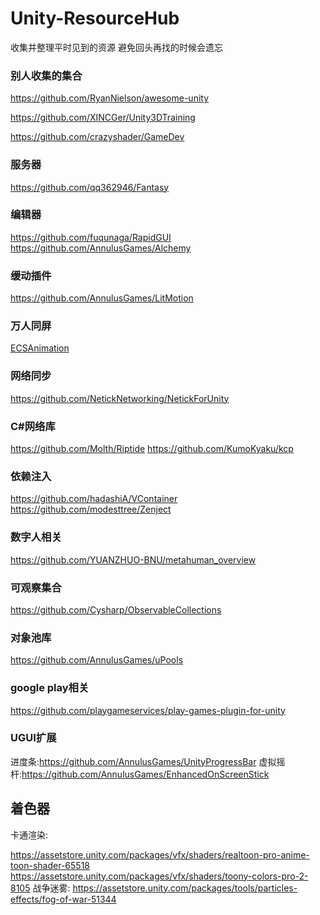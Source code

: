 # Unity-ResourceHub
收集并整理平时见到的资源 避免回头再找的时候会遗忘

### 别人收集的集合

https://github.com/RyanNielson/awesome-unity

https://github.com/XINCGer/Unity3DTraining

https://github.com/crazyshader/GameDev

### 服务器
https://github.com/qq362946/Fantasy

### 编辑器
https://github.com/fuqunaga/RapidGUI
https://github.com/AnnulusGames/Alchemy

### 缓动插件
https://github.com/AnnulusGames/LitMotion

### 万人同屏
[ECSAnimation](https://github.com/MrLiuYX/ECSAnimation)

### 网络同步
https://github.com/NetickNetworking/NetickForUnity

### C#网络库
https://github.com/Molth/Riptide
https://github.com/KumoKyaku/kcp

### 依赖注入
https://github.com/hadashiA/VContainer
https://github.com/modesttree/Zenject

### 数字人相关
https://github.com/YUANZHUO-BNU/metahuman_overview

### 可观察集合
https://github.com/Cysharp/ObservableCollections

### 对象池库
https://github.com/AnnulusGames/uPools

### google play相关
https://github.com/playgameservices/play-games-plugin-for-unity

### UGUI扩展
进度条:https://github.com/AnnulusGames/UnityProgressBar
虚拟摇杆:https://github.com/AnnulusGames/EnhancedOnScreenStick

## 着色器
卡通渲染:

https://assetstore.unity.com/packages/vfx/shaders/realtoon-pro-anime-toon-shader-65518
https://assetstore.unity.com/packages/vfx/shaders/toony-colors-pro-2-8105
战争迷雾:
https://assetstore.unity.com/packages/tools/particles-effects/fog-of-war-51344

